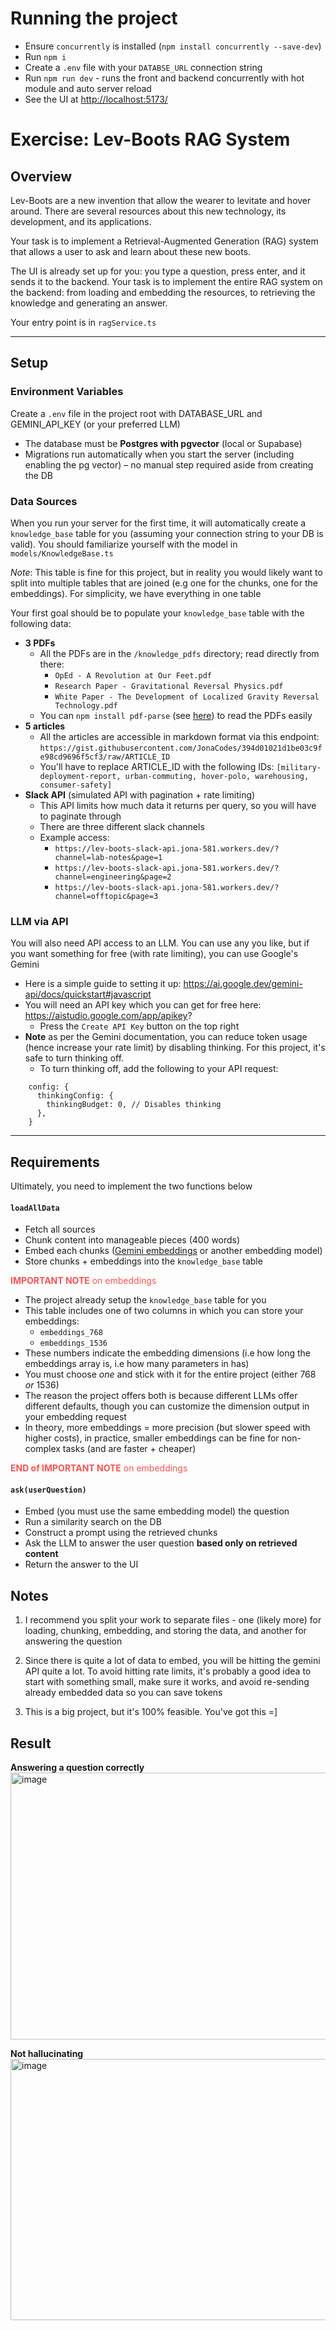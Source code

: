 # Running the project

- Ensure `concurrently` is installed (`npm install concurrently --save-dev`)
- Run `npm i`
- Create a `.env` file with your `DATABSE_URL` connection string
- Run `npm run dev` - runs the front and backend concurrently with hot module
  and auto server reload
- See the UI at [http://localhost:5173/](http://localhost:5173/)

# Exercise: Lev-Boots RAG System

## Overview

Lev-Boots are a new invention that allow the wearer to levitate and hover
around. There are several resources about this new technology, its development,
and its applications.

Your task is to implement a Retrieval-Augmented Generation (RAG) system that
allows a user to ask and learn about these new boots.

The UI is already set up for you: you type a question, press enter, and it sends
it to the backend. Your task is to implement the entire RAG system on the
backend: from loading and embedding the resources, to retrieving the knowledge
and generating an answer.

Your entry point is in `ragService.ts`

---

## Setup

### Environment Variables

Create a `.env` file in the project root with DATABASE_URL and GEMINI_API_KEY
(or your preferred LLM)

- The database must be **Postgres with pgvector** (local or Supabase)
- Migrations run automatically when you start the server (including enabling the
  pg vector) – no manual step required aside from creating the DB

### Data Sources

When you run your server for the first time, it will automatically create a
`knowledge_base` table for you (assuming your connection string to your DB is
valid). You should familiarize yourself with the model in
`models/KnowledgeBase.ts`

_Note_: This table is fine for this project, but in reality you would likely
want to split into multiple tables that are joined (e.g one for the chunks, one
for the embeddings). For simplicity, we have everything in one table

Your first goal should be to populate your `knowledge_base` table with the
following data:

- **3 PDFs**
  - All the PDFs are in the `/knowledge_pdfs` directory; read directly from
    there:
    - `OpEd - A Revolution at Our Feet.pdf`
    - `Research Paper - Gravitational Reversal Physics.pdf`
    - `White Paper - The Development of Localized Gravity Reversal Technology.pdf`
  - You can `npm install pdf-parse` (see
    [here](https://www.npmjs.com/package/pdf-parse)) to read the PDFs easily
- **5 articles**
  - All the articles are accessible in markdown format via this endpoint:
    `https://gist.githubusercontent.com/JonaCodes/394d01021d1be03c9fe98cd9696f5cf3/raw/ARTICLE_ID`
  - You'll have to replace ARTICLE_ID with the following IDs:
    `[military-deployment-report, urban-commuting, hover-polo, warehousing, consumer-safety]`
- **Slack API** (simulated API with pagination + rate limiting)
  - This API limits how much data it returns per query, so you will have to
    paginate through
  - There are three different slack channels
  - Example access:
    - `https://lev-boots-slack-api.jona-581.workers.dev/?channel=lab-notes&page=1`
    - `https://lev-boots-slack-api.jona-581.workers.dev/?channel=engineering&page=2`
    - `https://lev-boots-slack-api.jona-581.workers.dev/?channel=offtopic&page=3`

### LLM via API

You will also need API access to an LLM. You can use any you like, but if you
want something for free (with rate limiting), you can use Google's Gemini

- Here is a simple guide to setting it up:
  https://ai.google.dev/gemini-api/docs/quickstart#javascript
- You will need an API key which you can get for free here:
  https://aistudio.google.com/app/apikey?
  - Press the `Create API Key` button on the top right
- **Note** as per the Gemini documentation, you can reduce token usage (hence
  increase your rate limit) by disabling thinking. For this project, it's safe
  to turn thinking off.
  - To turn thinking off, add the following to your API request:

```
    config: {
      thinkingConfig: {
        thinkingBudget: 0, // Disables thinking
      },
    }
```

---

## Requirements

Ultimately, you need to implement the two functions below

#### `loadAllData`

- Fetch all sources
- Chunk content into manageable pieces (400 words)
- Embed each chunks
  ([Gemini embeddings](https://ai.google.dev/gemini-api/docs/embeddings) or
  another embedding model)
- Store chunks + embeddings into the `knowledge_base` table

<span style="color:#fa5252">**IMPORTANT NOTE** on embeddings</span>

- The project already setup the `knowledge_base` table for you
- This table includes one of two columns in which you can store your embeddings:
  - `embeddings_768`
  - `embeddings_1536`
- These numbers indicate the embedding dimensions (i.e how long the embeddings
  array is, i.e how many parameters in has)
- You must choose _one_ and stick with it for the entire project (either 768
  _or_ 1536)
- The reason the project offers both is because different LLMs offer different
  defaults, though you can customize the dimension output in your embedding
  request
- In theory, more embeddings = more precision (but slower speed with higher
  costs), in practice, smaller embeddings can be fine for non-complex tasks (and
  are faster + cheaper)

<span style="color:#fa5252">**END of IMPORTANT NOTE** on embeddings</span>

#### `ask(userQuestion)`

- Embed (you must use the same embedding model) the question
- Run a similarity search on the DB
- Construct a prompt using the retrieved chunks
- Ask the LLM to answer the user question **based only on retrieved content**
- Return the answer to the UI

## Notes

1. I recommend you split your work to separate files - one (likely more) for
   loading, chunking, embedding, and storing the data, and another for answering
   the question

2. Since there is quite a lot of data to embed, you will be hitting the gemini
   API quite a lot. To avoid hitting rate limits, it's probably a good idea to
   start with something small, make sure it works, and avoid re-sending already
   embedded data so you can save tokens

3. This is a big project, but it's 100% feasible. You've got this =]

## Result

**Answering a question correctly**
<img width="990" height="427" alt="image" src="https://github.com/user-attachments/assets/cc8563ed-6d7c-4254-af83-e76ee18c8351" />

**Not hallucinating**
<img width="988" height="418" alt="image" src="https://github.com/user-attachments/assets/939fc8d5-6cc4-402d-9b17-d050afc4876d" />
